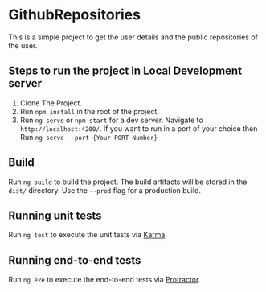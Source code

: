 # GithubRepositories

This is a simple project to get the user details and the public repositories of the user.

## Steps to run the project in Local Development server
1. Clone The Project.
2. Run `npm install`  in the root of the project.
3. Run `ng serve` or `npm start` for a dev server. Navigate to `http://localhost:4200/`. If you want to run in a port of your choice then Run `ng serve --port {Your PORT Number}` 

## Build

Run `ng build` to build the project. The build artifacts will be stored in the `dist/` directory. Use the `--prod` flag for a production build.

## Running unit tests

Run `ng test` to execute the unit tests via [Karma](https://karma-runner.github.io).

## Running end-to-end tests

Run `ng e2e` to execute the end-to-end tests via [Protractor](http://www.protractortest.org/).

